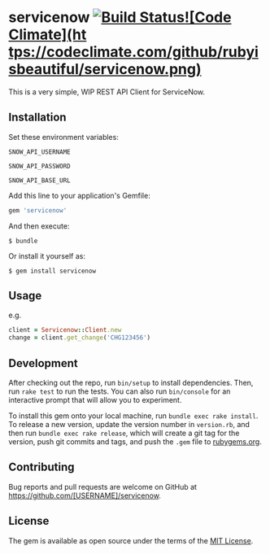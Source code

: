 # servicenow [![Build Status](https://travis-ci.org/rubyisbeautiful/servicenow.png)](https://travis-ci.org/rubyisbeautiful/servicenow)[![Code Climate](ht    tps://codeclimate.com/github/rubyisbeautiful/servicenow.png)](https://codeclimate.com/github/rubyisbeautiful/servicenow)
This is a very simple, WIP REST API Client for ServiceNow.


## Installation

Set these environment variables:

`SNOW_API_USERNAME`

`SNOW_API_PASSWORD`

`SNOW_API_BASE_URL`


Add this line to your application's Gemfile:

```ruby
gem 'servicenow'
```

And then execute:

    $ bundle

Or install it yourself as:

    $ gem install servicenow

## Usage

e.g.

```ruby
client = Servicenow::Client.new
change = client.get_change('CHG123456')
```

## Development

After checking out the repo, run `bin/setup` to install dependencies. Then, run `rake test` to run the tests. You can also run `bin/console` for an interactive prompt that will allow you to experiment.

To install this gem onto your local machine, run `bundle exec rake install`. To release a new version, update the version number in `version.rb`, and then run `bundle exec rake release`, which will create a git tag for the version, push git commits and tags, and push the `.gem` file to [rubygems.org](https://rubygems.org).

## Contributing

Bug reports and pull requests are welcome on GitHub at https://github.com/[USERNAME]/servicenow.

## License

The gem is available as open source under the terms of the [MIT License](http://opensource.org/licenses/MIT).
